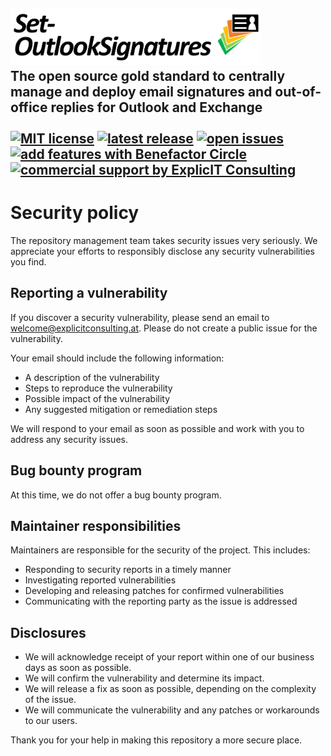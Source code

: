 <!-- omit in toc -->
## **<a href="https://github.com/Set-OutlookSignatures/Set-OutlookSignatures" target="_blank"><img src="/src_Set-OutlookSignatures/logo/Set-OutlookSignatures%20Logo.png" width="400" title="Set-OutlookSignatures" alt="Set-OutlookSignatures"></a>**<br>The open source gold standard to centrally manage and deploy email signatures and out-of-office replies for Outlook and Exchange<br><br><a href="https://github.com/Set-OutlookSignatures/Set-OutlookSignatures" target="_blank"><img src="https://img.shields.io/github/license/Set-OutlookSignatures/Set-OutlookSignatures" alt="MIT license"></a> <!--XXXRemoveWhenBuildingXXX<a href="https://github.com/Set-OutlookSignatures/Set-OutlookSignatures/releases" target="_blank"><img src="https://img.shields.io/badge/this%20release-XXXVersionStringXXX-informational" alt="this release"></a> XXXRemoveWhenBuildingXXX--> <a href="https://github.com/Set-OutlookSignatures/Set-OutlookSignatures/releases" target="_blank"><img src="https://img.shields.io/github/v/tag/Set-OutlookSignatures/Set-OutlookSignatures?display_name=tag&include_prereleases&sort=semver&label=latest%20release&color=informational" alt="latest release" data-external="1"></a> <a href="https://github.com/Set-OutlookSignatures/Set-OutlookSignatures/issues" target="_blank"><img src="https://img.shields.io/github/issues/Set-OutlookSignatures/Set-OutlookSignatures" alt="open issues" data-external="1"></a> <a href="./Benefactor%20Circle.md" target="_blank"><img src="https://img.shields.io/badge/add%20features%20with-Benefactor%20Circle%20add--on-gold?labelColor=black" alt="add features with Benefactor Circle"></a> <a href="https://explicitconsulting.at/open-source/set-outlooksignatures/" target="_blank"><img src="https://img.shields.io/badge/get%20commercial%20support%20from-ExplicIT%20Consulting-lawngreen?labelColor=deepskyblue" alt="commercial support by ExplicIT Consulting"></a>

# Security policy
The repository management team takes security issues very seriously. We appreciate your efforts to responsibly disclose any security vulnerabilities you find.

## Reporting a vulnerability
If you discover a security vulnerability, please send an email to welcome@explicitconsulting.at. Please do not create a public issue for the vulnerability.

Your email should include the following information:
- A description of the vulnerability
- Steps to reproduce the vulnerability
- Possible impact of the vulnerability
- Any suggested mitigation or remediation steps

We will respond to your email as soon as possible and work with you to address any security issues.

## Bug bounty program
At this time, we do not offer a bug bounty program.

## Maintainer responsibilities
Maintainers are responsible for the security of the project. This includes:
- Responding to security reports in a timely manner
- Investigating reported vulnerabilities
- Developing and releasing patches for confirmed vulnerabilities
- Communicating with the reporting party as the issue is addressed

## Disclosures
- We will acknowledge receipt of your report within one of our business days as soon as possible.
- We will confirm the vulnerability and determine its impact.
- We will release a fix as soon as possible, depending on the complexity of the issue.
- We will communicate the vulnerability and any patches or workarounds to our users.

Thank you for your help in making this repository a more secure place.